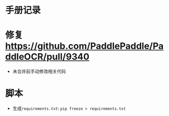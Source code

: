 # 手册记录

# 修复 https://github.com/PaddlePaddle/PaddleOCR/pull/9340
* 未合并前手动修改相关代码

# 脚本
* 生成`requirements.txt`: `pip freeze > requirements.txt`